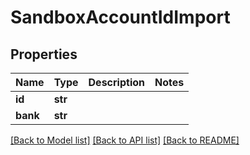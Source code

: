 # SandboxAccountIdImport

## Properties
Name | Type | Description | Notes
------------ | ------------- | ------------- | -------------
**id** | **str** |  | 
**bank** | **str** |  | 

[[Back to Model list]](../README.md#documentation-for-models) [[Back to API list]](../README.md#documentation-for-api-endpoints) [[Back to README]](../README.md)


